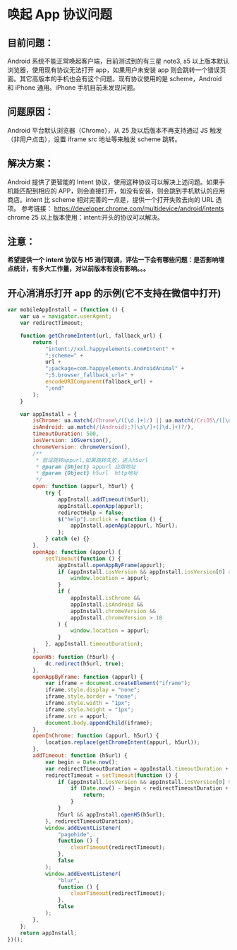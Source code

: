 # 唤起 App 协议问题

## 目前问题：

Android 系统不能正常唤起客户端，目前测试到的有三星 note3, s5 以上版本默认浏览器，使用现有协议无法打开 app，如果用户未安装 app 则会跳转一个错误页面。其它高版本的手机也会有这个问题。现有协议使用的是 scheme，Android 和 iPhone 通用。iPhone 手机目前未发现问题。

## 问题原因：

Android 平台默认浏览器（Chrome），从 25 及以后版本不再支持通过 JS 触发（非用户点击），设置 iframe src 地址等来触发 scheme 跳转。

## 解决方案：

Android 提供了更智能的 Intent 协议，使用这种协议可以解决上述问题。如果手机能匹配到相应的 APP，则会直接打开，如没有安装，则会跳到手机默认的应用商店。intent 比 scheme 相对完善的一点是，提供一个打开失败去向的 URL 选项。
参考链接： https://developer.chrome.com/multidevice/android/intents  
chrome 25 以上版本使用：intent:开头的协议可以解决。

## 注意：

**希望提供一个 intent 协议与 H5 进行联调，评估一下会有哪些问题：是否影响埋点统计，有多大工作量，对以前版本有没有影响。。。**

## 开心消消乐打开 app 的示例(它不支持在微信中打开)

```javascript
var mobileAppInstall = (function () {
    var ua = navigator.userAgent;
    var redirectTimeout;

    function getChromeIntent(url, fallback_url) {
        return (
            "intent://xxl.happyelements.com#Intent" +
            ";scheme=" +
            url +
            ";package=com.happyelements.AndroidAnimal" +
            ";S.browser_fallback_url=" +
            encodeURIComponent(fallback_url) +
            ";end"
        );
    }

    var appInstall = {
        isChrome: ua.match(/Chrome\/([\d.]+)/) || ua.match(/CriOS\/([\d.]+)/),
        isAndroid: ua.match(/(Android);?[\s\/]+([\d.]+)?/),
        timeoutDuration: 500,
        iosVersion: iOSversion(),
        chromeVersion: chromeVersion(),
        /**
         * 尝试跳转appurl,如果跳转失败，进入h5url
         * @param {Object} appurl 应用地址
         * @param {Object} h5url  http地址
         */
        open: function (appurl, h5url) {
            try {
                appInstall.addTimeout(h5url);
                appInstall.openApp(appurl);
                redirectHelp = false;
                $("help").onclick = function () {
                    appInstall.openApp(appurl, h5url);
                };
            } catch (e) {}
        },
        openApp: function (appurl) {
            setTimeout(function () {
                appInstall.openAppByFrame(appurl);
                if (appInstall.iosVersion && appInstall.iosVersion[0] >= 9) {
                    window.location = appurl;
                }
                if (
                    appInstall.isChrome &&
                    appInstall.isAndroid &&
                    appInstall.chromeVersion &&
                    appInstall.chromeVersion > 18
                ) {
                    window.location = appurl;
                }
            }, appInstall.timeoutDuration);
        },
        openH5: function (h5url) {
            dc.redirect(h5url, true);
        },
        openAppByFrame: function (appurl) {
            var iframe = document.createElement("iframe");
            iframe.style.display = "none";
            iframe.style.border = "none";
            iframe.style.width = "1px";
            iframe.style.height = "1px";
            iframe.src = appurl;
            document.body.appendChild(iframe);
        },
        openInChrome: function (appurl, h5url) {
            location.replace(getChromeIntent(appurl, h5url));
        },
        addTimeout: function (h5url) {
            var begin = Date.now();
            var redirectTimeoutDuration = appInstall.timeoutDuration + 500;
            redirectTimeout = setTimeout(function () {
                if (appInstall.iosVersion && appInstall.iosVersion[0] >= 9) {
                    if (Date.now() - begin < redirectTimeoutDuration + 100) {
                        return;
                    }
                }
                h5url && appInstall.openH5(h5url);
            }, redirectTimeoutDuration);
            window.addEventListener(
                "pagehide",
                function () {
                    clearTimeout(redirectTimeout);
                },
                false
            );
            window.addEventListener(
                "blur",
                function () {
                    clearTimeout(redirectTimeout);
                },
                false
            );
        },
    };
    return appInstall;
})();
```
